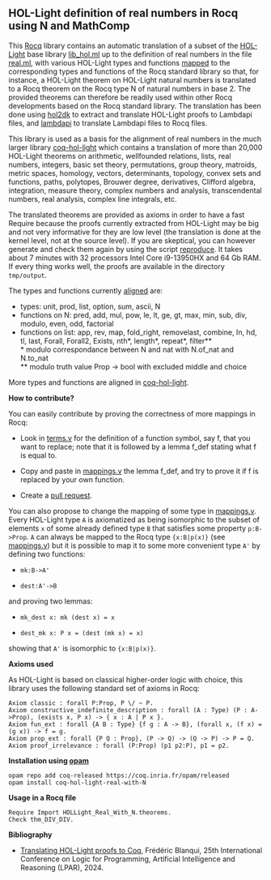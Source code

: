 HOL-Light definition of real numbers in Rocq using N and MathComp
-----------------------------------------------------------------

This [Rocq](https://rocq-prover.org/) library contains an automatic translation of a subset of the [HOL-Light](https://github.com/jrh13/hol-light) base library [lib_hol.ml](https://github.com/jrh13/hol-light/blob/master/lib_hol.ml) up to the definition of real numbers in the file [real.ml](https://github.com/jrh13/hol-light/blob/master/real.ml), with various HOL-Light types and functions [mapped](https://github.com/Deducteam/coq-hol-light-real-with-N/blob/main/mappings.lp) to the corresponding types and functions of the Rocq standard library so that, for instance, a HOL-Light theorem on HOL-Light natural numbers is translated to a Rocq theorem on the Rocq type N of natural numbers in base 2. The provided theorems can therefore be readily used within other Rocq developments based on the Rocq standard library. The translation has been done using [hol2dk](https://github.com/Deducteam/hol2dk) to extract and translate HOL-Light proofs to Lambdapi files, and [lambdapi](https://github.com/Deducteam/lambdapi) to translate Lambdapi files to Rocq files.

This library is used as a basis for the alignment of real numbers in the much larger library [coq-hol-light](https://github.com/Deducteam/coq-hol-light) which contains a translation of more than 20,000 HOL-Light theorems on arithmetic, wellfounded relations, lists, real numbers, integers, basic set theory, permutations, group theory, matroids, metric spaces, homology, vectors, determinants, topology, convex sets and functions, paths, polytopes, Brouwer degree, derivatives, Clifford algebra, integration, measure theory, complex numbers and analysis, transcendental numbers, real analysis, complex line integrals, etc.

The translated theorems are provided as axioms in order to have a fast Require because the proofs currently extracted from HOL-Light may be big and not very informative for they are low level (the translation is done at the kernel level, not at the source level). If you are skeptical, you can however generate and check them again by using the script [reproduce](https://github.com/Deducteam/hol2dk/blob/main/reproduce). It takes about 7 minutes with 32 processors Intel Core i9-13950HX and 64 Gb RAM. If every thing works well, the proofs are available in the directory `tmp/output`.

The types and functions currently [aligned](https://github.com/Deducteam/coq-hol-light-real-with-N/blob/main/mappings.lp) are:
- types: unit, prod, list, option, sum, ascii, N
- functions on N: pred, add, mul, pow, le, lt, ge, gt, max, min, sub, div, modulo, even, odd, factorial
- functions on list: app, rev, map, fold_right, removelast, combine, In, hd, tl, last, Forall, Forall2, Exists, nth*, length*, repeat*, filter**\
\* modulo correspondance between N and nat with N.of_nat and N.to_nat\
** modulo truth value Prop -> bool with excluded middle and choice

More types and functions are aligned in [coq-hol-light](https://github.com/Deducteam/coq-hol-light).

**How to contribute?**

You can easily contribute by proving the correctness of more mappings in Rocq:

- Look in [terms.v](https://github.com/Deducteam/coq-hol-light-real-with-N/blob/main/terms.v) for the definition of a function symbol, say f, that you want to replace; note that it is followed by a lemma f_def stating what f is equal to.

- Copy and paste in [mappings.v](https://github.com/Deducteam/coq-hol-light-real-with-N/blob/main/mappings.v) the lemma f_def, and try to prove it if f is replaced by your own function.

- Create a [pull request](https://github.com/Deducteam/coq-hol-light-real-with-N/pulls).

You can also propose to change the mapping of some type in [mappings.v](https://github.com/Deducteam/coq-hol-light-real-with-N/blob/main/mappings.v). Every HOL-Light type `A` is axiomatized as being isomorphic to the subset of elements `x` of some already defined type `B` that satisfies some property `p:B->Prop`. `A` can always be mapped to the Rocq type `{x:B|p(x)}` (see [mappings.v](https://github.com/Deducteam/coq-hol-light-real-with-nat/blob/main/mappings.v)) but it is possible to map it to some more convenient type `A'` by defining two functions:

- `mk:B->A'`

- `dest:A'->B`

and proving two lemmas:

- `mk_dest x: mk (dest x) = x`

- `dest_mk x: P x = (dest (mk x) = x)`

showing that `A'` is isomorphic to `{x:B|p(x)}`.

**Axioms used**

As HOL-Light is based on classical higher-order logic with choice, this library uses the following standard set of axioms in Rocq:

```
Axiom classic : forall P:Prop, P \/ ~ P.
Axiom constructive_indefinite_description : forall (A : Type) (P : A->Prop), (exists x, P x) -> { x : A | P x }.
Axiom fun_ext : forall {A B : Type} {f g : A -> B}, (forall x, (f x) = (g x)) -> f = g.
Axiom prop_ext : forall {P Q : Prop}, (P -> Q) -> (Q -> P) -> P = Q.
Axiom proof_irrelevance : forall (P:Prop) (p1 p2:P), p1 = p2.
```

**Installation using [opam](https://opam.ocaml.org/)**

```
opam repo add coq-released https://coq.inria.fr/opam/released
opam install coq-hol-light-real-with-N
```

**Usage in a Rocq file**

```
Require Import HOLLight_Real_With_N.theorems.
Check thm_DIV_DIV.
```

**Bibliography**

- [Translating HOL-Light proofs to Coq](https://doi.org/10.29007/6k4x), Frédéric Blanqui, 25th International Conference on Logic for Programming, Artificial Intelligence and Reasoning (LPAR), 2024.
